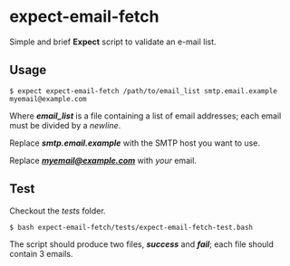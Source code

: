 # expect-email-fetch
Simple and brief **Expect** script to validate an e-mail list.

## Usage

``$ expect expect-email-fetch /path/to/email_list smtp.email.example myemail@example.com``

Where ***email_list*** is a file containing a list of email addresses; each email must be divided by a *newline*.

Replace ***smtp.email.example*** with the SMTP host you want to use.

Replace  ***myemail@example.com*** with *your* email.

## Test

Checkout the *tests* folder. 

``$ bash expect-email-fetch/tests/expect-email-fetch-test.bash``

The script should produce two files, ***success*** and ***fail***; each file should contain 3 emails.
